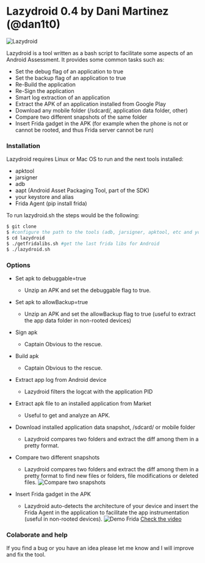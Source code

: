 # Lazydroid 0.4 by Dani Martinez (@dan1t0)

![Lazydroid](https://github.com/nccgroup/LazyDroid/blob/master/media/tool.png "Lazydroid")

Lazydroid is a tool written as a bash script to facilitate some aspects of an Android Assessment. It provides some common tasks such as:
  - Set the debug flag of an application to true
  - Set the backup flag of an application to true
  - Re-Build the application
  - Re-Sign the application
  - Smart log extraction of an application
  - Extract the APK of an application installed from Google Play
  - Download any mobile folder (/sdcard/, application data folder, other)
  - Compare two different snapshots of the same folder
  - Insert Frida gadget in the APK (for example when the phone is not or cannot be rooted, and thus Frida server cannot be run)

### Installation
Lazydroid requires Linux or Mac OS to run and the next tools installed:
* apktool
* jarsigner
* adb
* aapt (Android Asset Packaging Tool, part of the SDK)
* your keystore and alias
* Frida Agent (pip install frida)

To run lazydroid.sh the steps would be the following:

```sh
$ git clone
$ #configure the path to the tools (adb, jarsigner, apktool, etc and your favorite shell)
$ cd lazydroid
$ ./getfridalibs.sh #get the last frida libs for Android
$ ./lazydroid.sh
```



### Options
* Set apk to debuggable=true
    * Unzip an APK and set the debuggable flag to true.
* Set apk to allowBackup=true
    * Unzip an APK and set the allowBackup flag to true (useful to extract the app data folder in non-rooted devices)
* Sign apk
    * Captain Obvious to the rescue.
* Build apk
    * Captain Obvious to the rescue.
* Extract app log from Android device
    * Lazydroid filters the logcat with the application PID
* Extract apk file to an installed application from Market
    * Useful to get and analyze an APK.
* Download installed application data snapshot, /sdcard/ or mobile folder
    * Lazydroid compares two folders and extract the diff among them in a pretty format.
* Compare two different snapshots
    * Lazydroid compares two folders and extract the diff among them in a pretty format to find new files or folders, file modifications or deleted files.
![Compare two snapshots](https://git.pentest.ngs/daniel.martinez/LazyDroid/raw/master/media/compare.png "Compare two snapshots")

* Insert Frida gadget in the APK
    * Lazydroid auto-detects the architecture of your device and insert the Frida Agent in the application to facilitate the app instrumentation (useful in non-rooted devices).
![Demo Frida](https://git.pentest.ngs/daniel.martinez/LazyDroid/raw/master/media/DemoFrida.png "Demo Frida")
[Check the video](https://git.pentest.ngs/daniel.martinez/LazyDroid/raw/master/media/DemoFrida.mp4)


### Colaborate and help
If you find a bug or you have an idea please let me know and I will improve and fix the tool.
